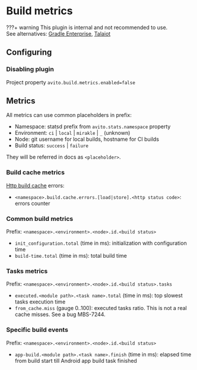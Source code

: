 # Build metrics

???+ warning
    This plugin is internal and not recommended to use.  
    See alternatives: 
    [Gradle Enterprise](https://gradle.com/gradle-enterprise-solution-overview/), 
    [Talaiot](https://github.com/cdsap/Talaiot)

## Configuring

### Disabling plugin

Project property `avito.build.metrics.enabled=false`

## Metrics

All metrics can use common placeholders in prefix:

- Namespace: statsd prefix from `avito.stats.namespace` property
- Environment: `ci` | `local` | `mirakle` | `_` (unknown)
- Node: git username for local builds, hostname for CI builds
- Build status: `success` | `failure`

They will be referred in docs as `<placeholder>`.

### Build cache metrics

[Http build cache](https://docs.gradle.org/current/userguide/build_cache.html#sec:build_cache_configure_remote) errors:

- `<namespace>.build.cache.errors.[load|store].<http status code>`: errors counter

### Common build metrics

Prefix: `<namespace>.<environment>.<node>.id.<build status>`

- `init_configuration.total` (time in ms): initialization with configuration time
- `build-time.total` (time in ms): total build time

### Tasks metrics

Prefix: `<namespace>.<environment>.<node>.id.<build status>.tasks`

- `executed.<module path>.<task name>.total` (time in ms): top slowest tasks execution time
- `from_cache.miss` (gauge 0..100): executed tasks ratio.
This is not a real cache misses. See a bug MBS-7244.

### Specific build events

Prefix: `<namespace>.<environment>.<node>.id.<build status>`

- `app-build.<module path>.<task name>.finish` (time in ms): elapsed time from build start till Android app build task finished
